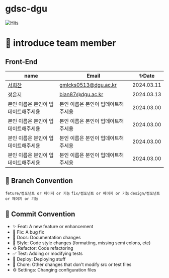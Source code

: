 # gdsc-dgu

[![Hits](https://hits.seeyoufarm.com/api/count/incr/badge.svg?url=https%3A%2F%2Fgithub.com%2FGDSC-DGU%2Fgdsc-dgu&count_bg=%23FFA300&title_bg=%23FFCA32&icon=&icon_color=%23E7E7E7&title=GDSC+DGU&edge_flat=true)](https://hits.seeyoufarm.com)



# 👋 introduce team member

## Front-End

| name                                    | Email                |  ✨Date                |
| --------------------------------------- | -------------------- | -------------------- |
| [서희찬](https://github.com/seochan99)  | gmlcks0513@dgu.ac.kr | 2024.03.11 |
| [정은지](https://github.com/bianbbc87)  | bian87@dgu.ac.kr | 2024.03.13 |
| 본인 이름은 본인이 업데이트해주세용 |  본인 이름은 본인이 업데이트해주세용  | 2024.03.00 |
| 본인 이름은 본인이 업데이트해주세용 |  본인 이름은 본인이 업데이트해주세용  | 2024.03.00 |
| 본인 이름은 본인이 업데이트해주세용 |  본인 이름은 본인이 업데이트해주세용  | 2024.03.00 |
| 본인 이름은 본인이 업데이트해주세용 |  본인 이름은 본인이 업데이트해주세용  | 2024.03.00 |

## 🎯 Branch Convention

`feture/컴포넌트 or 페이지 or 기능`
`fix/컴포넌트 or 페이지 or 기능`
`design/컴포넌트 or 페이지 or 기능`

## 🎯 Commit Convention

- ✨ Feat: A new feature or enhancement
- 🐛 Fix: A bug fix
- 📝 Docs: Documentation changes
- 🎨 Style: Code style changes (formatting, missing semi colons, etc)
- ♻️ Refactor: Code refactoring
- ✅ Test: Adding or modifying tests
- 🚀 Deploy: Deploying stuff
- 🔧 Chore: Other changes that don't modify src or test files
- ⚙️ Settings: Changing configuration files
